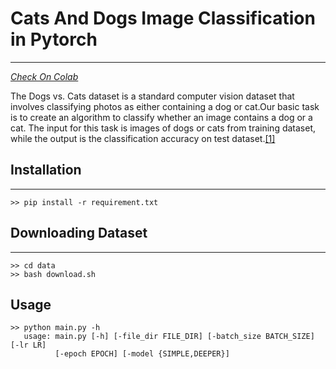 # Cats And Dogs Image Classification in Pytorch
--------------------------------

[_Check On Colab_](https://colab.research.google.com/drive/1LAb-MV0rWAHZK6hSIevNOPfmry2HmAhj)

The Dogs vs. Cats dataset is a standard computer vision dataset that involves classifying photos as either containing a dog or cat.Our basic task is to create an algorithm to classify whether an image contains a dog or a cat. The
input for this task is images of dogs or cats from training dataset, while the output is the classification
accuracy on test dataset.[[1]](https://sites.ualberta.ca/~bang3/files/DogCat_report.pdf)


## Installation
---------------------
  
    >> pip install -r requirement.txt
    
 
## Downloading Dataset
---------------------

    >> cd data
    >> bash download.sh

    
## Usage
  
    >> python main.py -h
       usage: main.py [-h] [-file_dir FILE_DIR] [-batch_size BATCH_SIZE] [-lr LR]
              [-epoch EPOCH] [-model {SIMPLE,DEEPER}]
    
   
